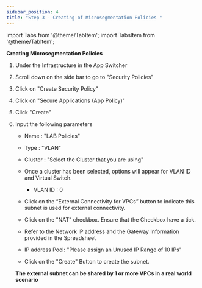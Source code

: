 ```yaml
---
sidebar_position: 4
title: "Step 3 - Creating of Microsegmentation Policies "
---
```



import Tabs from '@theme/TabItem';
import TabsItem from '@theme/TabItem';

**Creating Microsegmentation Policies**

1.  Under the Infrastructure in the App Switcher
2.  Scroll down on the side bar to go to "Security Policies"
3.  Click on "Create Security Policy"
4.  Click on "Secure Applications (App Policy)"
5.  Click "Create" 
6.  Input the following parameters
    - Name : "LAB Policies"
    - Type : "VLAN" 
    - Cluster : "Select the Cluster that you are using"
    - Once a cluster has been selected, options will appear for VLAN ID and Virtual Switch. 
        - VLAN ID : 0
        
    - Click on the “External Connectivity for VPCs” button to indicate this subnet is used for external connectivity.
    - Click on the "NAT" checkbox. Ensure that the Checkbox have a tick.
    - Refer to the Network IP address and the Gateway Information provided in the Spreadsheet 
    - IP address Pool: "Please assign an Unused IP Range of 10 IPs"
    - Click on the "Create" Button to create the subnet. 
    
    **The external subnet can be shared by 1 or more VPCs in a real world scenario**

